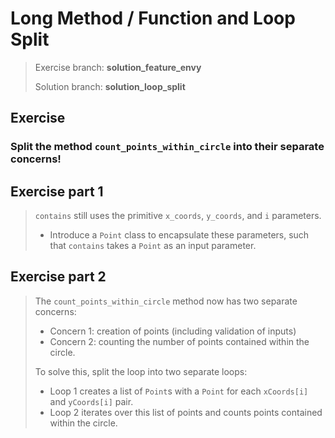 # Long Method / Function and Loop Split 

> Exercise branch: **solution_feature_envy**
>
> Solution branch: **solution_loop_split**

## Exercise

### Split the method ```count_points_within_circle``` into their separate concerns!

## Exercise part 1
> ```contains``` still uses the primitive ```x_coords```, ```y_coords```, and ```i``` parameters.
> 
> * Introduce a ```Point``` class to encapsulate these parameters, such that ```contains``` takes a ```Point``` as an input parameter.

## Exercise part 2
> The ```count_points_within_circle``` method now has two separate concerns:
> * Concern 1: creation of points (including validation of inputs)
> * Concern 2: counting the number of points contained within the circle.
> 
> To solve this, split the loop into two separate loops:
>  * Loop 1 creates a list of ```Point```s with a ```Point``` for each ```xCoords[i]``` and ```yCoords[i]``` pair.
>  * Loop 2 iterates over this list of points and counts points contained within the circle.
